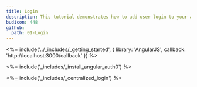 ```yaml
---
title: Login
description: This tutorial demonstrates how to add user login to your application with Auth0.
budicon: 448
github:
  path: 01-Login
---
```


<%= include('../_includes/_getting_started', { library: 'AngularJS', callback: 'http://localhost:3000/callback' }) %>

<%= include('_includes/_install_angular_auth0') %>

<%= include('_includes/_centralized_login') %>

